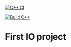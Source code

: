 [![C++ CI](https://github.com/ChicoState/FirstIO/actions/workflows/actions.yml/badge.svg)](https://github.com/ChicoState/FirstIO/actions/workflows/actions.yml)


[![Build C++](https://github.com/asa789/FirstIO/actions/workflows/actions.yml/badge.svg)](https://github.com/asa789/FirstIO/actions/workflows/actions.yml)

# First IO project
